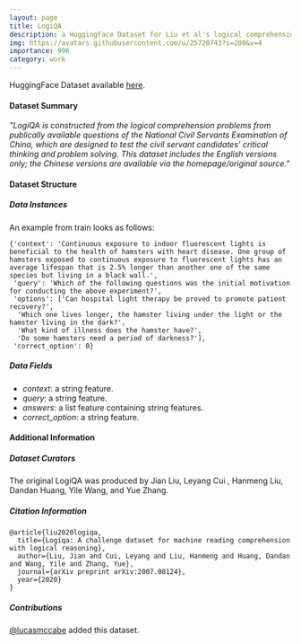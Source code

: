 ```yaml
---
layout: page
title: LogiQA
description: a HuggingFace Dataset for Liu et al's logical comprehension problem collection
img: https://avatars.githubusercontent.com/u/25720743?s=200&v=4
importance: 996
category: work
---
```


HuggingFace Dataset available [here](https://huggingface.co/datasets/lucasmccabe/logiqa).

#### Dataset Summary

*"LogiQA is constructed from the logical comprehension problems from publically available questions of the National Civil Servants Examination of China, which are designed to test the civil servant candidates’ critical thinking and problem solving. This dataset includes the English versions only; the Chinese versions are available via the homepage/original source."*

#### Dataset Structure

##### Data Instances

An example from train looks as follows:

```
{'context': 'Continuous exposure to indoor fluorescent lights is beneficial to the health of hamsters with heart disease. One group of hamsters exposed to continuous exposure to fluorescent lights has an average lifespan that is 2.5% longer than another one of the same species but living in a black wall.',
 'query': 'Which of the following questions was the initial motivation for conducting the above experiment?',
 'options': ['Can hospital light therapy be proved to promote patient recovery?',
  'Which one lives longer, the hamster living under the light or the hamster living in the dark?',
  'What kind of illness does the hamster have?',
  'Do some hamsters need a period of darkness?'],
 'correct_option': 0}
 ```

##### Data Fields

* *context*: a string feature.
* *query*: a string feature.
* *answers*: a list feature containing string features.
* *correct_option*: a string feature.


#### Additional Information

##### Dataset Curators

The original LogiQA was produced by Jian Liu, Leyang Cui , Hanmeng Liu, Dandan Huang, Yile Wang, and Yue Zhang.

##### Citation Information

```
@article{liu2020logiqa,
  title={Logiqa: A challenge dataset for machine reading comprehension with logical reasoning},
  author={Liu, Jian and Cui, Leyang and Liu, Hanmeng and Huang, Dandan and Wang, Yile and Zhang, Yue},
  journal={arXiv preprint arXiv:2007.08124},
  year={2020}
}
```

##### Contributions

[@lucasmccabe](https://github.com/lucasmccabe) added this dataset.

